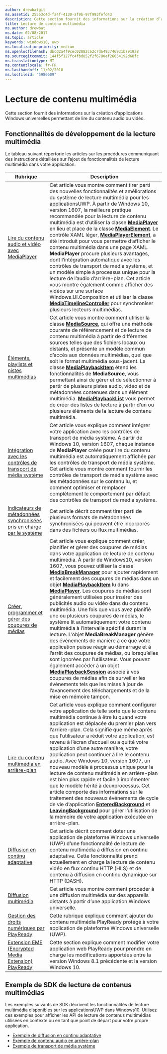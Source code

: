 ```yaml
---
author: drewbatgit
ms.assetid: 25553c4d-fa4f-4130-af9b-97f993fefd43
description: Cette section fournit des informations sur la création d’applications Windows universelles permettant de lire du contenu audio ou vidéo.
title: Lecture de contenu multimédia
ms.author: drewbat
ms.date: 02/08/2017
ms.topic: article
keywords: windows10, uwp
ms.localizationpriority: medium
ms.openlocfilehash: dbcd2a4f9cec02882c62c7d6493746931b7919a8
ms.sourcegitcommit: 144f5f127fc4fbd852f2f6780ef26054192d68fc
ms.translationtype: MT
ms.contentlocale: fr-FR
ms.lasthandoff: 11/02/2018
ms.locfileid: "5986609"
---
```

# <a name="media-playback"></a>Lecture de contenu multimédia


Cette section fournit des informations sur la création d’applications Windows universelles permettant de lire du contenu audio ou vidéo. 

## <a name="media-playback-developer-features"></a>Fonctionnalités de développement de la lecture multimédia

Le tableau suivant répertorie les articles sur les procédures communiquant des instructions détaillées sur l’ajout de fonctionnalités de lecture multimédia dans votre application.
 
| Rubrique                                                                                             | Description                                                                                                                                                                                                                                                                                    |
|---------------------------------------------------------------------------------------------------|------------------------------------------------------------------------------------------------------------------------------------------------------------------------------------------------------------------------------------------------------------------------------------------------|
| [Lire du contenu audio et vidéo avec MediaPlayer](play-audio-and-video-with-mediaplayer.md) | Cet article vous montre comment tirer parti des nouvelles fonctionnalités et améliorations du système de lecture multimédia pour les applicationsUWP. À partir de Windows 10, version 1607, la meilleure pratique recommandée pour la lecture de contenu multimédia est d’utiliser la classe [**MediaPlayer**](https://msdn.microsoft.com/library/windows/apps/Windows.Media.Playback.MediaPlayer) en lieu et place de la classe [**MediaElement**](https://msdn.microsoft.com/library/windows/apps/Windows.UI.Xaml.Controls.MediaElement). Le contrôle XAML léger, [**MediaPlayerElement**](https://msdn.microsoft.com/library/windows/apps/Windows.UI.Xaml.Controls.MediaPlayerElement), a été introduit pour vous permettre d’afficher le contenu multimédia dans une page XAML. **MediaPlayer** procure plusieurs avantages, dont l’intégration automatique avec les contrôles de transport de média système, et un modèle simple à processus unique pour la lecture de l’audio d’arrière-plan. Cet article vous montre également comme afficher des vidéos sur une surface Windows.UI.Composition et utiliser la classe [**MediaTimelineController**](https://msdn.microsoft.com/library/windows/apps/Windows.Media.MediaTimelineController) pour synchroniser plusieurs lecteurs multimédias.                                                                                                          |
| [Éléments, playlists et pistes multimédias](media-playback-with-mediasource.md)                         | Cet article vous montre comment utiliser la classe [**MediaSource**](https://msdn.microsoft.com/library/windows/apps/Windows.Media.Core.MediaSource), qui offre une méthode courante de référencement et de lecture de contenu multimédia à partir de différentes sources telles que des fichiers locaux ou distants, et présente un modèle commun d’accès aux données multimédias, quel que soit le format multimédia sous-jacent. La classe [**MediaPlaybackItem**](https://msdn.microsoft.com/library/windows/apps/dn930939) étend les fonctionnalités de **MediaSource**, vous permettant ainsi de gérer et de sélectionner à partir de plusieurs pistes audio, vidéo et de métadonnées contenues dans un élément multimédia. [**MediaPlaybackList**](https://msdn.microsoft.com/library/windows/apps/dn930955) vous permet de créer des listes de lecture à partir d’un ou plusieurs éléments de la lecture de contenu multimédia.                                                                                                               |
| [Intégration avec les contrôles de transport de média système](integrate-with-systemmediatransportcontrols.md)                               | Cet article vous explique comment intégrer votre application avec les contrôles de transport de média système. À partir de Windows 10, version 1607, chaque instance de **MediaPlayer** créée pour lire du contenu multimédia est automatiquement affichée par les contrôles de transport de média système. Cet article vous montre comment fournir les contrôles de transport de média système avec les métadonnées sur le contenu lu, et comment optimiser et remplacer complètement le comportement par défaut des contrôles de transport de média système.                                   |
| [Indicateurs de métadonnées synchronisées pris en charge par le système](system-supported-metadata-cues.md)                               | Cet article décrit comment tirer parti de plusieurs formats de métadonnées synchronisées qui peuvent être incorporés dans des fichiers ou flux multimédias.                                   |
| [Créer, programmer et gérer des coupures de médias](create-schedule-and-manage-media-breaks.md)                                                                             | Cet article vous explique comment créer, planifier et gérer des coupures de médias dans votre application de lecture de contenu multimédia. À partir de Windows10, version 1607, vous pouvez utiliser la classe [**MediaBreakManager**](https://msdn.microsoft.com/library/windows/apps/Windows.Media.Playback.MediaBreakManager) pour ajouter rapidement et facilement des coupures de médias dans un objet [**MediaPlaybackItem**](https://msdn.microsoft.com/library/windows/apps/Windows.Media.Playback.MediaPlaybackItem) lu dans [**MediaPlayer**](https://msdn.microsoft.com/library/windows/apps/Windows.Media.Playback.MediaPlayer). Les coupures de médias sont généralement utilisées pour insérer des publicités audio ou vidéo dans du contenu multimédia. Une fois que vous avez planifié une ou plusieurs coupures de médias, le système lit automatiquement votre contenu multimédia à l’intervalle spécifié durant la lecture. L’objet **MediaBreakManager** génère des événements de manière à ce que votre application puisse réagir au démarrage et à l’arrêt des coupures de médias, ou lorsqu’elles sont ignorées par l’utilisateur. Vous pouvez également accéder à un objet [**MediaPlaybackSession**](https://msdn.microsoft.com/library/windows/apps/Windows.Media.Playback.MediaPlaybackSession) associé à vos coupures de médias afin de surveiller les événements tels que les mises à jour de l’avancement des téléchargements et de la mise en mémoire tampon.                                                                                                                     |
| [Lire du contenu multimédia en arrière-plan](background-audio.md)                                                                             | Cet article vous explique comment configurer votre application de telle sorte que le contenu multimédia continue à être lu quand votre application est déplacée du premier plan vers l’arrière-plan. Cela signifie que même après que l’utilisateur a réduit votre application, est revenu à l’écran d’accueil ou a quitté votre application d’une autre manière, votre application peut continuer à lire le contenu audio. Avec Windows 10, version 1607, un nouveau modèle à processus unique pour la lecture de contenu multimédia en arrière-plan est bien plus rapide et facile à implémenter que le modèle hérité à deuxprocessus. Cet article comporte des informations sur le traitement des nouveaux événements de cycle de vie d’application [**EnteredBackground**](https://msdn.microsoft.com/library/windows/apps/Windows.ApplicationModel.Core.CoreApplication.EnteredBackground) et [**LeavingBackground**](https://msdn.microsoft.com/library/windows/apps/Windows.ApplicationModel.Core.CoreApplication.LeavingBackground) pour gérer l’utilisation de la mémoire de votre application exécutée en arrière-plan.                                                                                                                    |
| [Diffusion en continu adaptative](adaptive-streaming.md)                                                       | Cet article décrit comment doter une application de plateforme Windows universelle (UWP) d’une fonctionnalité de lecture de contenu multimédia à diffusion en continu adaptative. Cette fonctionnalité prend actuellement en charge la lecture de contenu vidéo en flux continu HTTP (HLS) et de contenu à diffusion en continu dynamique sur HTTP (DASH).                                          |
| [Diffusion multimédia](media-casting.md)                                                                 | Cet article vous montre comment procéder à une diffusion multimédia sur des appareils distants à partir d’une application Windows universelle.                                                                                                                                                                                                       |
| [Gestion des droits numériques par PlayReady](playready-client-sdk.md)                                                          | Cette rubrique explique comment ajouter du contenu multimédia PlayReady protégé à votre application de plateforme Windows universelle (UWP).                                                                                                                                                                                |
| [Extension EME (Encrypted Media Extension) PlayReady](playready-encrypted-media-extension.md)                     | Cette section explique comment modifier votre application web PlayReady pour prendre en charge les modifications apportées entre la version Windows 8.1 précédente et la version Windows 10.                                                                                                                                       |

## <a name="media-playback-sdk-samples"></a>Exemple de SDK de lecture de contenus multimédias

Les exemples suivants de SDK décrivent les fonctionnalités de lecture multimédia disponibles sur les applicationsUWP dans Windows10. Utilisez ces exemples pour afficher les API de lecture de contenus multimédias utilisées en contexte ou en tant que point de départ pour votre propre application.

* [Exemple de diffusion en continu adaptative](https://github.com/Microsoft/Windows-universal-samples/tree/dev/Samples/AdaptiveStreaming)
* [Exemple de contenu audio en arrière-plan](https://github.com/Microsoft/Windows-universal-samples/tree/master/Samples/BackgroundMediaPlayback)
* [Exemple de transport de média système](https://github.com/Microsoft/Windows-universal-samples/tree/dev/Samples/SystemMediaTransportControls)                                                                                               
 




